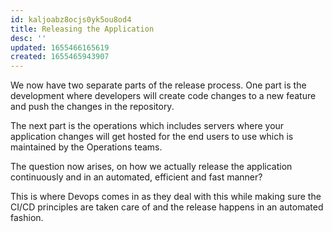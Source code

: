 ```yaml
---
id: kaljoabz8ocjs0yk5ou8od4
title: Releasing the Application
desc: ''
updated: 1655466165619
created: 1655465943907
---
```


We now have two separate parts of the release process. One part is the development where developers will create code changes to a new feature and push the changes in the repository.

The next part is the operations which includes servers where your application changes will get hosted for the end users to use which is maintained by the Operations teams.

The question now arises, on how we actually release the application continuously and in an automated, efficient and fast manner?

This is where Devops comes in as they deal with this while making sure the CI/CD principles are taken care of and the release happens in an automated fashion.
